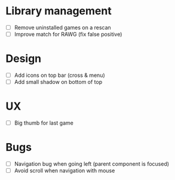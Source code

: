 

# Library management
- [ ] Remove uninstalled games on a rescan
- [ ] Improve match for RAWG (fix false positive)

# Design
- [ ] Add icons on top bar (cross & menu)
- [ ] Add small shadow on bottom of top

# UX
- [ ] Big thumb for last game

# Bugs
- [ ] Navigation bug when going left (parent component is focused)
- [ ] Avoid scroll when navigation with mouse
